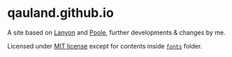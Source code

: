 # qauland.github.io

A site based on [Lanyon](<https://github.com/poole/lanyon>) and [Poole](<http://getpoole.com>), further developments & changes by me.

Licensed under [MIT license](https://github.com/qauland/qauland.github.io/blob/master/LICENSE.md) except for contents inside [`fonts`](https://github.com/qauland/qauland.github.io/fonts/) folder.
